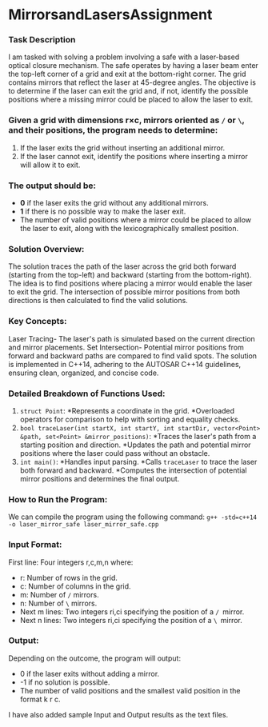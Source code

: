 # MirrorsandLasersAssignment
### Task Description
I am tasked with solving a problem involving a safe with a laser-based optical closure mechanism. The safe operates by having a laser beam enter the top-left corner of a grid and exit at the bottom-right corner. The grid contains mirrors that reflect the laser at 45-degree angles. The objective is to determine if the laser can exit the grid and, if not, identify the possible positions where a missing mirror could be placed to allow the laser to exit.

### Given a grid with dimensions **r×c**, mirrors oriented as `/` or `\`, and their positions, the program needs to determine:
1. If the laser exits the grid without inserting an additional mirror.
2. If the laser cannot exit, identify the positions where inserting a mirror will allow it to exit.

### The output should be:
- **0** if the laser exits the grid without any additional mirrors.
- **1** if there is no possible way to make the laser exit.
- The number of valid positions where a mirror could be placed to allow the laser to exit, along with the lexicographically smallest position.

### Solution Overview:
The solution traces the path of the laser across the grid both forward (starting from the top-left) and backward (starting from the bottom-right). The idea is to find positions where placing a mirror would enable the laser to exit the grid. The intersection of possible mirror positions from both directions is then calculated to find the valid solutions.

### Key Concepts:
Laser Tracing- The laser's path is simulated based on the current direction and mirror placements.
Set Intersection- Potential mirror positions from forward and backward paths are compared to find valid spots.
The solution is implemented in C++14, adhering to the AUTOSAR C++14 guidelines, ensuring clean, organized, and concise code.

### Detailed Breakdown of Functions Used:
1. `struct Point`:
*Represents a coordinate in the grid.
*Overloaded operators for comparison to help with sorting and equality checks.
2. `bool traceLaser(int startX, int startY, int startDir, vector<Point> &path, set<Point> &mirror_positions)`:
*Traces the laser's path from a starting position and direction.
*Updates the path and potential mirror positions where the laser could pass without an obstacle.
3. `int main()`:
*Handles input parsing.
*Calls `traceLaser` to trace the laser both forward and backward.
*Computes the intersection of potential mirror positions and determines the final output.

### How to Run the Program:
We can compile the program using the following command:
`g++ -std=c++14 -o laser_mirror_safe laser_mirror_safe.cpp`

### Input Format:
First line: Four integers r,c,m,n where:
- r: Number of rows in the grid.
- c: Number of columns in the grid.
- m: Number of `/` mirrors.
- n: Number of `\` mirrors.
- Next m lines: Two integers ri,ci specifying the position of a `/ `mirror.
- Next n lines: Two integers ri,ci specifying the position of a `\ `mirror.

### Output:
Depending on the outcome, the program will output:
- 0 if the laser exits without adding a mirror.
- -1 if no solution is possible.
- The number of valid positions and the smallest valid position in the format k r c.

I have also added sample Input and Output results as the text files.
